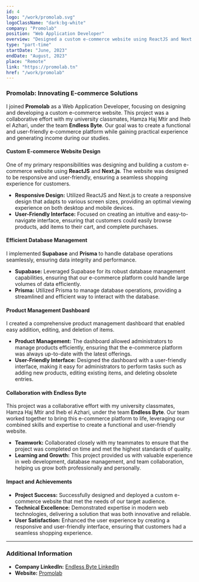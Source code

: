 ```yaml
---
id: 4
logo: "/work/promolab.svg"
logoClassName: "dark:bg-white"
company: "Promolab"
position: "Web Application Developer"
overview: "Designed a custom e-commerce website using ReactJS and Next.js, implemented efficient database management with Supabase and Prisma, and created a comprehensive product management dashboard."
type: "part-time"
startDate: "June, 2023"
endDate: "August, 2023"
place: "Remote"
link: "https://promolab.tn"
href: "/work/promolab"
---
```


### Promolab: Innovating E-commerce Solutions

I joined **Promolab** as a Web Application Developer, focusing on designing and developing a custom e-commerce website. This project was a collaborative effort with my university classmates, Hamza Haj Mtir and Iheb el Azhari, under the team **Endless Byte**. Our goal was to create a functional and user-friendly e-commerce platform while gaining practical experience and generating income during our studies.

#### **Custom E-commerce Website Design**

One of my primary responsibilities was designing and building a custom e-commerce website using **ReactJS** and **Next.js**. The website was designed to be responsive and user-friendly, ensuring a seamless shopping experience for customers.

- **Responsive Design:** Utilized ReactJS and Next.js to create a responsive design that adapts to various screen sizes, providing an optimal viewing experience on both desktop and mobile devices.
- **User-Friendly Interface:** Focused on creating an intuitive and easy-to-navigate interface, ensuring that customers could easily browse products, add items to their cart, and complete purchases.

#### **Efficient Database Management**

I implemented **Supabase** and **Prisma** to handle database operations seamlessly, ensuring data integrity and performance.

- **Supabase:** Leveraged Supabase for its robust database management capabilities, ensuring that our e-commerce platform could handle large volumes of data efficiently.
- **Prisma:** Utilized Prisma to manage database operations, providing a streamlined and efficient way to interact with the database.

#### **Product Management Dashboard**

I created a comprehensive product management dashboard that enabled easy addition, editing, and deletion of items.

- **Product Management:** The dashboard allowed administrators to manage products efficiently, ensuring that the e-commerce platform was always up-to-date with the latest offerings.
- **User-Friendly Interface:** Designed the dashboard with a user-friendly interface, making it easy for administrators to perform tasks such as adding new products, editing existing items, and deleting obsolete entries.

#### **Collaboration with Endless Byte**

This project was a collaborative effort with my university classmates, Hamza Haj Mtir and Iheb el Azhari, under the team **Endless Byte**. Our team worked together to bring this e-commerce platform to life, leveraging our combined skills and expertise to create a functional and user-friendly website.

- **Teamwork:** Collaborated closely with my teammates to ensure that the project was completed on time and met the highest standards of quality.
- **Learning and Growth:** This project provided us with valuable experience in web development, database management, and team collaboration, helping us grow both professionally and personally.

#### **Impact and Achievements**

- **Project Success:** Successfully designed and deployed a custom e-commerce website that met the needs of our target audience.
- **Technical Excellence:** Demonstrated expertise in modern web technologies, delivering a solution that was both innovative and reliable.
- **User Satisfaction:** Enhanced the user experience by creating a responsive and user-friendly interface, ensuring that customers had a seamless shopping experience.

---

### Additional Information

- **Company LinkedIn:** [Endless Byte LinkedIn](https://www.linkedin.com/company/endless-byte/posts/?feedView=all)
- **Website:** [Promolab](https://promolab.tn)
